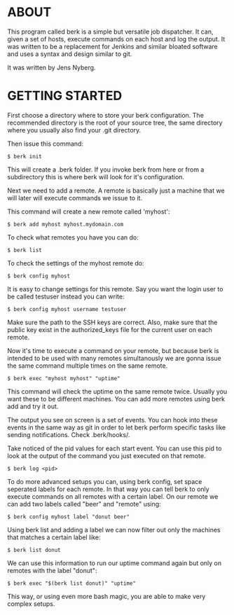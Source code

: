 # ABOUT

This program called berk is a simple but versatile job dispatcher. It can,
given a set of hosts, execute commands on each host and log the output.
It was written to be a replacement for Jenkins and similar bloated software
and uses a syntax and design similar to git.

It was written by Jens Nyberg.

# GETTING STARTED

First choose a directory where to store your berk configuration. The
recommended directory is the root of your source tree, the same directory
where you usually also find your .git directory.

Then issue this command:

    $ berk init

This will create a .berk folder. If you invoke berk from here or from a
subdirectory this is where berk will look for it's configuration.

Next we need to add a remote. A remote is basically just a machine that we
will later will execute commands we issue to it.

This command will create a new remote called 'myhost':

    $ berk add myhost myhost.mydomain.com

To check what remotes you have you can do:

    $ berk list

To check the settings of the myhost remote do:

    $ berk config myhost

It is easy to change settings for this remote. Say you want the login user to
be called testuser instead you can write:

    $ berk config myhost username testuser

Make sure the path to the SSH keys are correct. Also, make sure that the public
key exist in the authorized_keys file for the current user on each remote.

Now it's time to execute a command on your remote, but because berk is
intended to be used with many remotes simultanously we are gonna issue the
same command multiple times on the same remote.

    $ berk exec "myhost myhost" "uptime"

This command will check the uptime on the same remote twice. Usually you want
these to be different machines. You can add more remotes using berk add and try
it out.

The output you see on screen is a set of events. You can hook into these
events in the same way as git in order to let berk perform specific tasks like
sending notifications. Check .berk/hooks/.

Take noticed of the pid values for each start event. You can use this pid to
look at the output of the command you just executed on that remote.

    $ berk log <pid>

To do more advanced setups you can, using berk config, set space seperated
labels for each remote. In that way you can tell berk to only execute commands
on all remotes with a certain label. On our remote we can add two labels called
"beer" and "remote" using:

    $ berk config myhost label "donut beer"

Using berk list and adding a label we can now filter out only the machines that
matches a certain label like:

    $ berk list donut

We can use this information to run our uptime command again but only on remotes
with the label "donut":

    $ berk exec "$(berk list donut)" "uptime"

This way, or using even more bash magic, you are able to make very complex setups.
